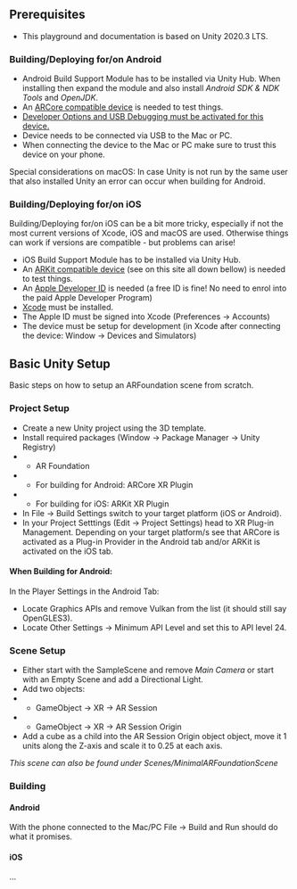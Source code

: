 ## Prerequisites

* This playground and documentation is based on Unity 2020.3 LTS.

### Building/Deploying for/on Android

* Android Build Support Module has to be installed via Unity Hub. When installing then expand the module and also install *Android SDK & NDK Tools* and *OpenJDK*. 
* An [ARCore compatible device](https://developers.google.com/ar/devices) is needed to test things.
* [Developer Options and USB Debugging must be activated for this device.](https://developer.android.com/studio/debug/dev-options)
* Device needs to be connected via USB to the Mac or PC.
* When connecting the device to the Mac or PC make sure to trust this device on your phone.

Special considerations on macOS: In case Unity is not run by the same user that also installed Unity an error can occur when building for Android. 

### Building/Deploying for/on iOS

Building/Deploying for/on iOS can be a bit more tricky, especially if not the most current versions of Xcode, iOS and macOS are used. Otherwise things can work if versions are compatible - but problems can arise!

* iOS Build Support Module has to be installed via Unity Hub.
* An [ARKit compatible device](https://www.apple.com/augmented-reality/) (see on this site all down bellow) is needed to test things.
* An [Apple Developer ID](https://developer.apple.com/) is needed (a free ID is fine! No need to enrol into the paid Apple Developer Program)
* [Xcode](https://apps.apple.com/de/app/xcode/id497799835?mt=12) must be installed.
* The Apple ID must be signed into Xcode (Preferences -> Accounts)
* The device must be setup for development (in Xcode after connecting the device: Window -> Devices and Simulators)



## Basic Unity Setup
Basic steps on how to setup an ARFoundation scene from scratch.

### Project Setup

* Create a new Unity project using the 3D template.
* Install required packages (Window -> Package Manager -> Unity Registry)
* * AR Foundation
* * For building for Android: ARCore XR Plugin
* * For building for iOS: ARKit XR Plugin
* In File -> Build Settings switch to your target platform (iOS or Android).
* In your Project Setttings (Edit -> Project Settings) head to XR Plug-in Management. Depending on your target platform/s see that ARCore is activated as a Plug-in Provider in the Android tab and/or ARKit is activated on the iOS tab.

#### When Building for Android:
In the Player Settings in the Android Tab:
* Locate Graphics APIs and remove Vulkan from the list (it should still say OpenGLES3).
* Locate Other Settings -> Minimum API Level and set this to API level 24.

### Scene Setup

* Either start with the SampleScene and remove *Main Camera* or start with an Empty Scene and add a Directional Light.
* Add two objects:
* * GameObject -> XR -> AR Session
* * GameObject -> XR -> AR Session Origin
* Add a cube as a child into the AR Session Origin object object, move it 1 units along the Z-axis and scale it to 0.25 at each axis.

*This scene can also be found under Scenes/MinimalARFoundationScene*

### Building

#### Android

With the phone connected to the Mac/PC File -> Build and Run should do what it promises.

#### iOS

...
